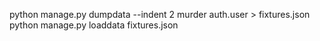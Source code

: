 python manage.py dumpdata --indent 2 murder auth.user > fixtures.json
python manage.py loaddata fixtures.json
